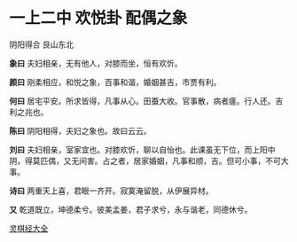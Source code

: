 # 一上二中 欢悦卦 配偶之象

阴阳得合 艮山东北

**象曰** 夫妇相亲，无有他人，对膝而坐，恒有欢忻。

**颜曰** 刚柔相应，和悦之象，百事和谐，婚姻甚吉，市贾有利。

**何曰** 居宅平安。所求皆得，凡事从心。田蚕大收。官事散，病者瘥。行人还。吉利之兆也。

**陈曰** 阴阳相得，夫妇之象也。故曰云云。

**刘曰** 夫妇相亲，室家宜也。对膝欢忻，聊以自怡也。此课虽无下位，而上阳中阴，得莫匹偶，又无间害。占之者，居家婚姻，凡事和顺，吉。但可小事，不可大事。

**诗曰** 两重天上喜，君眼一齐开。寂寞淹留脱，从伊展异材。

**又** 乾道既立，坤德柔兮。彼美孟姜，君子求兮，永与谐老，同德休兮。

[灵棋经大全](README.md)
